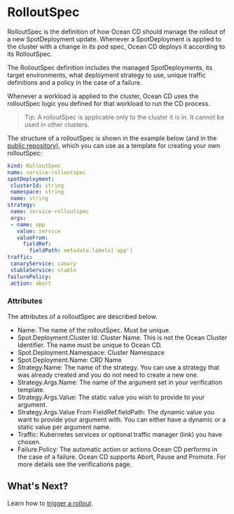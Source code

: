 # RolloutSpec

RolloutSpec is the definition of how Ocean CD should manage the rollout of a new SpotDeployment update.
Whenever a SpotDeployment is applied to the cluster with a change in its pod spec, Ocean CD deploys it according to its RolloutSpec.


The RolloutSpec definition includes the managed SpotDeployments, its target environments, what deployment strategy to use, unique traffic definitions and a policy in the case of a failure.

Whenever a workload is applied to the cluster, Ocean CD uses the rolloutSpec logic you defined for that workload to run the CD process.

> Tip: A rolloutSpec is applicable only to the cluster it is in. It cannot be used in other clusters.

The structure of a rolloutSpec is shown in the example below (and in the [public repository](https://github.com/spotinst/spot-oceancd-releases/tree/main/Quick%20Start%20%26%20Examples)), which you can use as a template for creating your own rolloutSpec:

```yaml
kind: RolloutSpec
name: service-rolloutspec
spotDeployment:
 clusterId: string
 namespace: string
 name: string
strategy:
 name: service-rolloutspec
 args:
 - name: app
   value: service
   valueFrom:
     fieldRef:
       fieldPath: metadata.labels['app']
traffic:
 canaryService: canary
 stableService: stable
failurePolicy:
 action: abort
```

### Attributes   

The attributes of a rolloutSpec are described below.

* Name: The name of the rolloutSpec. Must be unique.
* Spot.Deployment.Cluster Id: Cluster Name. This is not the Ocean Cluster Identifier. The name must be unique to Ocean CD.
* Spot.Deployment.Namespace: Cluster Namespace
* Spot.Deployment.Name: CRD Name
* Strategy.Name: The name of the strategy. You can use a strategy that was already created and you do not need to create a new one.
* Strategy.Args.Name: The name of the argument set in your verification template.
* Strategy.Args.Value: The static value you wish to provide to your argument.
* Strategy.Args.Value From FieldRef.fieldPath: The dynamic value you want to provide your argument with. You can either have a dynamic or a static value per argument name.  
* Traffic: Kubernetes services or optional traffic manager (link) you have chosen.  
* Failure.Policy: The automatic action or actions Ocean CD performs in the case of a failure. Ocean CD supports Abort, Pause and Promote. For more details see the verifications page.  

## What's Next?

Learn how to [trigger a rollout](ocean-cd/getting-started/trigger-rollout).
